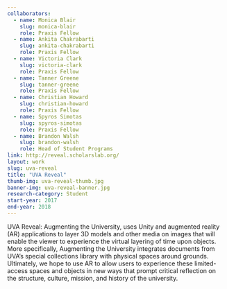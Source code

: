 ```yaml
---
collaborators:
  - name: Monica Blair
    slug: monica-blair
    role: Praxis Fellow
  - name: Ankita Chakrabarti
    slug: ankita-chakrabarti
    role: Praxis Fellow
  - name: Victoria Clark
    slug: victoria-clark
    role: Praxis Fellow
  - name: Tanner Greene
    slug: tanner-greene
    role: Praxis Fellow
  - name: Christian Howard
    slug: christian-howard
    role: Praxis Fellow
  - name: Spyros Simotas
    slug: spyros-simotas
    role: Praxis Fellow
  - name: Brandon Walsh
    slug: brandon-walsh
    role: Head of Student Programs
link: http://reveal.scholarslab.org/
layout: work
slug: uva-reveal
title: "UVA Reveal"
thumb-img: uva-reveal-thumb.jpg
banner-img: uva-reveal-banner.jpg
research-category: Student
start-year: 2017
end-year: 2018
---
```


UVA Reveal: Augmenting the University, uses Unity and augmented reality (AR) applications to layer 3D models and other media on images that will enable the viewer to experience the virtual layering of time upon objects. More specifically, Augmenting the University integrates documents from UVA’s special collections library with physical spaces around grounds. Ultimately, we hope to use AR to allow users to experience these limited-access spaces and objects in new ways that prompt critical reflection on the structure, culture, mission, and history of the university.
